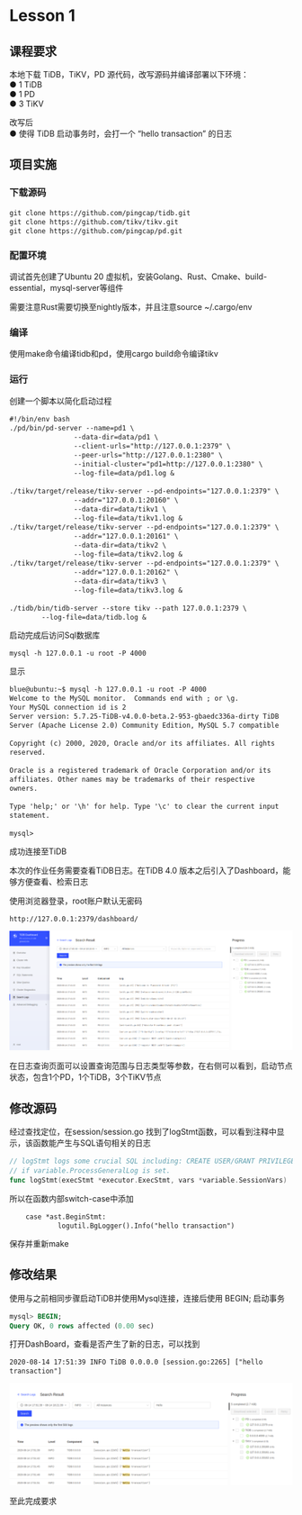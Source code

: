 # Lesson 1

## 课程要求

本地下载 TiDB，TiKV，PD 源代码，改写源码并编译部署以下环境：<br>● 1 TiDB<br>● 1 PD<br>● 3 TiKV
	

改写后<br>● 使得 TiDB 启动事务时，会打一个 “hello transaction” 的日志



## 项目实施

### 下载源码

```
git clone https://github.com/pingcap/tidb.git
git clone https://github.com/tikv/tikv.git
git clone https://github.com/pingcap/pd.git
```

### 配置环境

调试首先创建了Ubuntu 20 虚拟机，安装Golang、Rust、Cmake、build-essential，mysql-server等组件

需要注意Rust需要切换至nightly版本，并且注意source ~/.cargo/env

### 编译

使用make命令编译tidb和pd，使用cargo build命令编译tikv

### 运行

创建一个脚本以简化启动过程

```shell
#!/bin/env bash
./pd/bin/pd-server --name=pd1 \
                --data-dir=data/pd1 \
                --client-urls="http://127.0.0.1:2379" \
                --peer-urls="http://127.0.0.1:2380" \
                --initial-cluster="pd1=http://127.0.0.1:2380" \
                --log-file=data/pd1.log &

./tikv/target/release/tikv-server --pd-endpoints="127.0.0.1:2379" \
                --addr="127.0.0.1:20160" \
                --data-dir=data/tikv1 \
                --log-file=data/tikv1.log &
./tikv/target/release/tikv-server --pd-endpoints="127.0.0.1:2379" \
                --addr="127.0.0.1:20161" \
                --data-dir=data/tikv2 \
                --log-file=data/tikv2.log &
./tikv/target/release/tikv-server --pd-endpoints="127.0.0.1:2379" \
                --addr="127.0.0.1:20162" \
                --data-dir=data/tikv3 \
                --log-file=data/tikv3.log &

./tidb/bin/tidb-server --store tikv --path 127.0.0.1:2379 \
		--log-file=data/tidb.log &
```

启动完成后访问Sql数据库

```
mysql -h 127.0.0.1 -u root -P 4000
```

显示

```shell
blue@ubuntu:~$ mysql -h 127.0.0.1 -u root -P 4000
Welcome to the MySQL monitor.  Commands end with ; or \g.
Your MySQL connection id is 2
Server version: 5.7.25-TiDB-v4.0.0-beta.2-953-gbaedc336a-dirty TiDB Server (Apache License 2.0) Community Edition, MySQL 5.7 compatible

Copyright (c) 2000, 2020, Oracle and/or its affiliates. All rights reserved.

Oracle is a registered trademark of Oracle Corporation and/or its
affiliates. Other names may be trademarks of their respective
owners.

Type 'help;' or '\h' for help. Type '\c' to clear the current input statement.

mysql> 
```

成功连接至TiDB

本次的作业任务需要查看TiDB日志。在TiDB 4.0 版本之后引入了Dashboard，能够方便查看、检索日志

使用浏览器登录，root账户默认无密码

```
http://127.0.0.1:2379/dashboard/
```
<img src="Img/lesson 1-1.png" style="zoom:75%;" />

在日志查询页面可以设置查询范围与日志类型等参数，在右侧可以看到，启动节点状态，包含1个PD，1个TiDB，3个TiKV节点

## 修改源码

经过查找定位，在session/session.go 找到了logStmt函数，可以看到注释中显示，该函数能产生与SQL语句相关的日志

```go
// logStmt logs some crucial SQL including: CREATE USER/GRANT PRIVILEGE/CHANGE PASSWORD/DDL etc and normal SQL
// if variable.ProcessGeneralLog is set.
func logStmt(execStmt *executor.ExecStmt, vars *variable.SessionVars)
```

所以在函数内部switch-case中添加

```
	case *ast.BeginStmt:
			logutil.BgLogger().Info("hello transaction")
```

保存并重新make

## 修改结果

使用与之前相同步骤启动TiDB并使用Mysql连接，连接后使用 BEGIN; 启动事务

```sql
mysql> BEGIN;
Query OK, 0 rows affected (0.00 sec)

```

打开DashBoard，查看是否产生了新的日志，可以找到

```
2020-08-14 17:51:39 INFO TiDB 0.0.0.0 [session.go:2265] ["hello transaction"]
```

<img src="Img/lesson 1-2.png" style="zoom:75%;" />



至此完成要求
